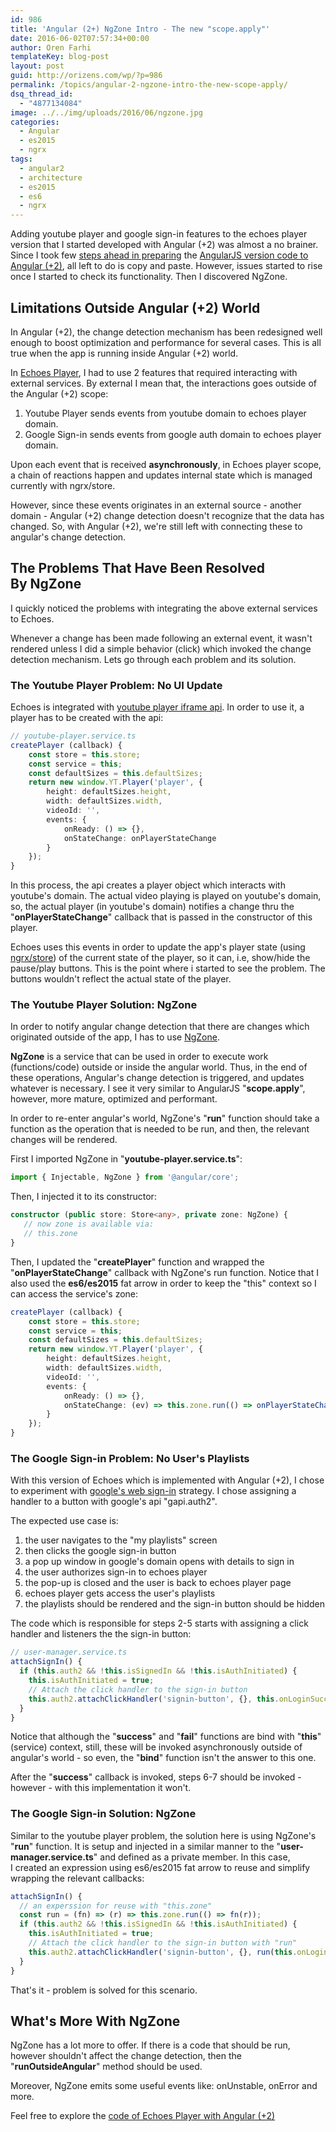 ```yaml
---
id: 986
title: 'Angular (2+) NgZone Intro - The new "scope.apply"'
date: 2016-06-02T07:57:34+00:00
author: Oren Farhi 
templateKey: blog-post
layout: post
guid: http://orizens.com/wp/?p=986
permalink: /topics/angular-2-ngzone-intro-the-new-scope-apply/
dsq_thread_id:
  - "4877134084"
image: ../../img/uploads/2016/06/ngzone.jpg
categories:
  - Angular
  - es2015
  - ngrx
tags:
  - angular2
  - architecture
  - es2015
  - es6
  - ngrx
---
```

Adding youtube player and google sign-in features to the echoes player version that I started developed with Angular (+2) was almost a no brainer. Since I took few [steps ahead in preparing](http://orizens.com/wp/topics/5-steps-to-prepare-your-angular-1-code-to-angular-2/) the [AngularJS version code to Angular (+2)](http://orizens.com/wp/topics/3-more-steps-to-prepare-your-angular-1-code-to-angular-2/), all left to do is copy and paste. However, issues started to rise once I started to check its functionality. Then I discovered NgZone.<!--more-->

## Limitations Outside Angular (+2) World

In Angular (+2), the change detection mechanism has been redesigned well enough to boost optimization and performance for several cases. This is all true when the app is running inside Angular (+2) world.

In [Echoes Player](http://echotu.be), I had to use 2 features that required interacting with external services. By external I mean that, the interactions goes outside of the Angular (+2) scope:

  1. Youtube Player sends events from youtube domain to echoes player domain.
  2. Google Sign-in sends events from google auth domain to echoes player domain.

Upon each event that is received **asynchronously**, in Echoes player scope, a chain of reactions happen and updates internal state which is managed currently with ngrx/store.

However, since these events originates in an external source - another domain - Angular (+2) change detection doesn't recognize that the data has changed. So, with Angular (+2), we're still left with connecting these to angular's change detection.

## The Problems That Have Been Resolved By NgZone

I quickly noticed the problems with integrating the above external services to Echoes.

Whenever a change has been made following an external event, it wasn't rendered unless I did a simple behavior (click) which invoked the change detection mechanism. Lets go through each problem and its solution.

### The Youtube Player Problem: No UI Update

Echoes is integrated with [youtube player iframe api](https://developers.google.com/youtube/iframe_api_reference). In order to use it, a player has to be created with the api:

```typescript
// youtube-player.service.ts
createPlayer (callback) {
    const store = this.store;
    const service = this;
    const defaultSizes = this.defaultSizes;
    return new window.YT.Player('player', {
        height: defaultSizes.height,
        width: defaultSizes.width,
        videoId: '',
        events: {
            onReady: () => {},
            onStateChange: onPlayerStateChange
        }
    });
}
```

In this process, the api creates a player object which interacts with youtube's domain. The actual video playing is played on youtube's domain, so, the actual player (in youtube's domain) notifies a change thru the "**onPlayerStateChange**" callback that is passed in the constructor of this player.

Echoes uses this events in order to update the app's player state (using [ngrx/store](https://github.com/ngrx/store)) of the current state of the player, so it can, i.e, show/hide the pause/play buttons. This is the point where i started to see the problem. The buttons wouldn't reflect the actual state of the player.

### The Youtube Player Solution: NgZone

In order to notify angular change detection that there are changes which originated outside of the app, I has to use [NgZone](https://angular.io/docs/ts/latest/api/core/index/NgZone-class.html).

**NgZone** is a service that can be used in order to execute work (functions/code) outside or inside the angular world. Thus, in the end of these operations, Angular's change detection is triggered, and updates whatever is necessary. I see it very similar to AngularJS "**scope.apply**", however, more mature, optimized and performant.

In order to re-enter angular's world, NgZone's "**run**" function should take a function as the operation that is needed to be run, and then, the relevant changes will be rendered.

First I imported NgZone in "**youtube-player.service.ts**":

```typescript
import { Injectable, NgZone } from '@angular/core';

```

Then, I injected it to its constructor:

```typescript
constructor (public store: Store<any>, private zone: NgZone) {
   // now zone is available via:
   // this.zone
}
```

Then, I updated the "**createPlayer**" function and wrapped the "**onPlayerStateChange**" callback with NgZone's run function. Notice that I also used the **es6/es2015** fat arrow in order to keep the "this" context so I can access the service's zone:

```typescript
createPlayer (callback) {
    const store = this.store;
    const service = this;
    const defaultSizes = this.defaultSizes;
    return new window.YT.Player('player', {
        height: defaultSizes.height,
        width: defaultSizes.width,
        videoId: '',
        events: {
            onReady: () => {},
            onStateChange: (ev) => this.zone.run(() => onPlayerStateChange(ev))
        }
    });
}
```

### The Google Sign-in Problem: No User's Playlists

With this version of Echoes which is implemented with Angular (+2), I chose to experiment with [google's web sign-in](https://developers.google.com/identity/sign-in/web/listeners) strategy. I chose assigning a handler to a button with google's api "gapi.auth2".

The expected use case is:

  1. the user navigates to the "my playlists" screen
  2. then clicks the google sign-in button
  3. a pop up window in google's domain opens with details to sign in
  4. the user authorizes sign-in to echoes player
  5. the pop-up is closed and the user is back to echoes player page
  6. echoes player gets access the user's playlists
  7. the playlists should be rendered and the sign-in button should be hidden

The code which is responsible for steps 2-5 starts with assigning a click handler and listeners the the sign-in button:

```typescript
// user-manager.service.ts
attachSignIn() {
  if (this.auth2 && !this.isSignedIn && !this.isAuthInitiated) {
    this.isAuthInitiated = true;
    // Attach the click handler to the sign-in button
    this.auth2.attachClickHandler('signin-button', {}, this.onLoginSuccess.bind(this), this.onLoginFailed.bind(this));
  }
}
```

Notice that although the "**success**" and "**fail**" functions are bind with "**this**" (service) context, still, these will be invoked asynchronously outside of angular's world - so even, the "**bind**" function isn't the answer to this one.

After the "**success**" callback is invoked, steps 6-7 should be invoked - however - with this implementation it won't.

### The Google Sign-in Solution: NgZone

Similar to the youtube player problem, the solution here is using NgZone's "**run**" function. It is setup and injected in a similar manner to the "**user-manager.service.ts**" and defined as a private member. In this case, I created an expression using es6/es2015 fat arrow to reuse and simplify wrapping the relevant callbacks:

```typescript
attachSignIn() {
  // an experssion for reuse with "this.zone"
  const run = (fn) => (r) => this.zone.run(() => fn(r));
  if (this.auth2 && !this.isSignedIn && !this.isAuthInitiated) {
    this.isAuthInitiated = true;
    // Attach the click handler to the sign-in button with "run"
    this.auth2.attachClickHandler('signin-button', {}, run(this.onLoginSuccess.bind(this)), run(this.onLoginFailed.bind(this)));
  }
}
```

That's it - problem is solved for this scenario.

## What's More With NgZone

NgZone has a lot more to offer. If there is a code that should be run, however shouldn't affect the change detection, then the "**runOutsideAngular**" method should be used.

Moreover, NgZone emits some useful events like: onUnstable, onError and more.

Feel free to explore the [code of Echoes Player with Angular (+2)](http://github.com/orizens/echoes-ng2)